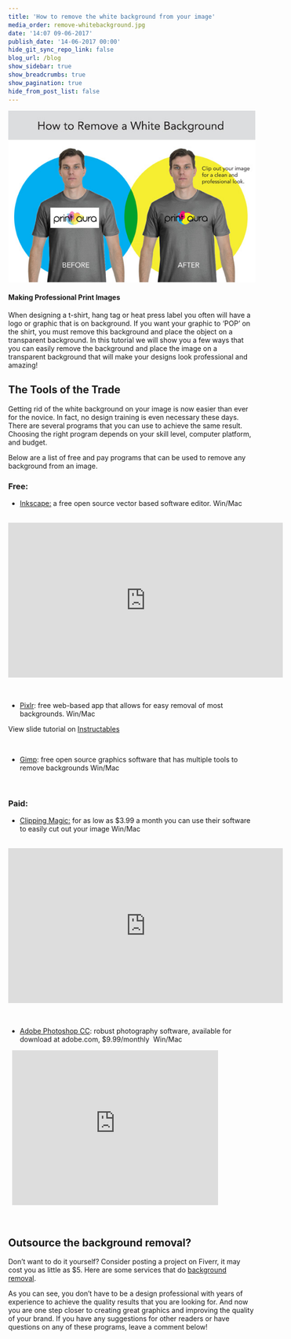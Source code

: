 ```yaml
---
title: 'How to remove the white background from your image'
media_order: remove-whitebackground.jpg
date: '14:07 09-06-2017'
publish_date: '14-06-2017 00:00'
hide_git_sync_repo_link: false
blog_url: /blog
show_sidebar: true
show_breadcrumbs: true
show_pagination: true
hide_from_post_list: false
---
```


[![](remove-whitebackground.jpg)](/blog/tutorials/how-to-remove-the-white-background-from-your-image)
#### Making Professional Print Images
When designing a t-shirt, hang tag or heat press label you often will have a logo or graphic that is on background. If you want your graphic to ‘POP’ on the shirt, you must remove this background and place the object on a transparent background. In this tutorial we will show you a few ways that you can easily remove the background and place the image on a transparent background that will make your designs look professional and amazing!
<h2><b>The Tools of the Trade</b></h2>
Getting rid of the white background on your image is now easier than ever for the novice. In fact, no design training is even necessary these days. There are several programs that you can use to achieve the same result. Choosing the right program depends on your skill level, computer platform, and budget.

Below are a list of free and pay programs that can be used to remove any background from an image.
<h3><b>Free: </b></h3>
<ul>
	<li><a href="https://inkscape.org/">Inkscape:</a> a free open source vector based software editor. Win/Mac</li>
</ul>
&nbsp;

<iframe src="https://www.youtube.com/embed/aNIHO3eNcqw" width="560" height="315" frameborder="0" allowfullscreen="allowfullscreen"></iframe>

&nbsp;
<ul>
	<li><a href="https://pixlr.com/">Pixlr</a>: free web-based app that allows for easy removal of most backgrounds. Win/Mac</li>
</ul>
View slide tutorial on <a href="http://www.instructables.com/id/Remove-Clip-Art-Background-with-Pixlr/">Instructables</a>

&nbsp;
<ul>
	<li><a href="http://www.gimp.org/">Gimp</a>: free open source graphics software that has multiple tools to remove backgrounds Win/Mac</li>
</ul>
&nbsp;
<h3><b>Paid:</b></h3>
<ul>
	<li><a href="https://clippingmagic.com/">Clipping Magic:</a> for as low as $3.99 a month you can use their software to easily cut out your image Win/Mac</li>
</ul>
&nbsp;

<iframe src="https://www.youtube.com/embed/K0Nw4n_eQXM" width="560" height="315" frameborder="0" allowfullscreen="allowfullscreen"></iframe>

&nbsp;
<ul>
	<li><a href="http://www.adobe.com/products/photoshop.html">Adobe Photoshop CC</a>: robust photography software, available for download at adobe.com, $9.99/monthly  Win/Mac</li>
</ul>
&nbsp;

<iframe src="https://www.youtube.com/embed/HxVZX7j3o3A" width="420" height="315" frameborder="0" allowfullscreen="allowfullscreen"></iframe>

&nbsp;
<h2><b>Outsource the background removal?</b></h2>
Don’t want to do it yourself? Consider posting a project on Fiverr, it may cost you as little as $5. Here are some services that do <a href="https://www.fiverr.com/search/gigs?query=background%20removal&amp;page=1&amp;layout=auto" target="_blank">background removal</a>.

As you can see, you don’t have to be a design professional with years of experience to achieve the quality results that you are looking for. And now you are one step closer to creating great graphics and improving the quality of your brand. If you have any suggestions for other readers or have questions on any of these programs, leave a comment below!
